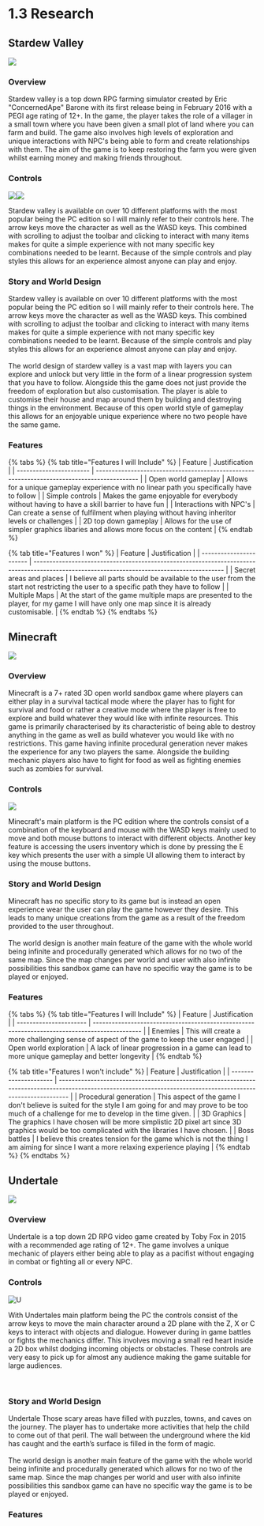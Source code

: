 # 1.3 Research

## Stardew Valley

![](<../.gitbook/assets/image (5).png>)

### Overview

Stardew valley is a top down RPG farming simulator created by Eric "ConcernedApe" Barone with its first release being in February 2016 with a PEGI age rating of 12+. In the game, the player takes the role of a villager in a small town where you have been given a small plot of land where you can farm and build. The game also involves high levels of exploration and unique interactions with NPC's being able to form and create relationships with them. The aim of the game is to keep restoring the farm you were given whilst earning money and making friends throughout.

### Controls

![](<../.gitbook/assets/image (4).png>)![](<../.gitbook/assets/image (2).png>)

Stardew valley is available on over 10 different platforms with the most popular being the PC edition so I will mainly refer to their controls here. The arrow keys move the character as well as the WASD keys. This combined with scrolling to adjust the toolbar and clicking to interact with many items makes for quite a simple experience with not many specific key combinations needed to be learnt. Because of the simple controls and play styles this allows for an experience almost anyone can play and enjoy.&#x20;

### Story and World Design

Stardew valley is available on over 10 different platforms with the most popular being the PC edition so I will mainly refer to their controls here. The arrow keys move the character as well as the WASD keys. This combined with scrolling to adjust the toolbar and clicking to interact with many items makes for quite a simple experience with not many specific key combinations needed to be learnt. Because of the simple controls and play styles this allows for an experience almost anyone can play and enjoy. \
\
The world design of stardew valley is a vast map with layers you can explore and unlock but very little in the form of a linear progression system that you have to follow. Alongside this the game does not just provide the freedom of exploration but also customisation. The player is able to customise their house and map around them by building and destroying things in the environment. Because of this open world style of gameplay this allows for an enjoyable unique experience where no two people have the same game.



### Features

{% tabs %}
{% tab title="Features I will Include" %}
| Feature                 | Justification                                                                               |
| ----------------------- | ------------------------------------------------------------------------------------------- |
| Open world gameplay     | Allows for a unique gameplay experience with no linear path you specifically have to follow |
| Simple controls         | Makes the game enjoyable for everybody without having to have a skill barrier to have fun   |
| Interactions with NPC's | Can create a sense of fulfilment when playing without having inheritor levels or challenges |
| 2D top down gameplay    | Allows for the use of simpler graphics libaries and allows more focus on the content        |
{% endtab %}

{% tab title="Features I won" %}
| Feature                 | Justification                                                                                                                              |
| ----------------------- | ------------------------------------------------------------------------------------------------------------------------------------------ |
| Secret areas and places | I believe all parts should be available to the user from the start not restricting the user to a specific path they have to follow         |
| Multiple Maps           | At the start of the game multiple maps are presented to the player, for my game I will have only one map since it is already customisable. |
{% endtab %}
{% endtabs %}

## Minecraft

![](<../.gitbook/assets/image (9) (1) (1).png>)

### Overview

Minecraft is a 7+ rated 3D open world sandbox game where players can either play in a survival tactical mode where the player has to fight for survival and food or rather a creative mode where the player is free to explore and build whatever they would like with infinite resources. This game is primarily characterised by its characteristic of being able to destroy anything in the game as well as build whatever you would like with no restrictions. This game having infinite procedural generation never makes the experience for any two players the same. Alongside the building mechanic players also have to fight for food as well as fighting enemies such as zombies for survival.

### Controls

![](<../.gitbook/assets/image (8) (1).png>)

Minecraft's main platform is the PC edition where the controls consist of a combination of the keyboard and mouse with the WASD keys mainly used to move and both mouse buttons to interact with different objects. Another key feature is accessing the users inventory which is done by pressing the E key which presents the user with a simple UI allowing them to interact by using the mouse buttons.

### Story and World Design

Minecraft has no specific story to its game but is instead an open experience wear the user can play the game however they desire. This leads to many unique creations from the game as a result of the freedom provided to the user throughout.\
\
The world design is another main feature of the game with the whole world being infinite and procedurally generated which allows for no two of the same map. Since the map changes per world and user with also infinite possibilities this sandbox game can have no specific way the game is to be played or enjoyed.&#x20;

### Features

{% tabs %}
{% tab title="Features I will Include" %}
| Feature                | Justification                                                                                 |
| ---------------------- | --------------------------------------------------------------------------------------------- |
| Enemies                | This will create a more challenging sense of aspect of the game to keep the user engaged      |
| Open world exploration | A lack of linear progression in a game can lead to more unique gameplay and better longevity  |
{% endtab %}

{% tab title="Features I won't include" %}
| Feature               | Justification                                                                                                                                                   |
| --------------------- | --------------------------------------------------------------------------------------------------------------------------------------------------------------- |
| Procedural generation | This aspect of the game I don't believe is suited for the style I am going for and may prove to be too much of a challenge for me to develop in the time given. |
| 3D Graphics           | The graphics I have chosen will be more simplistic 2D pixel art since 3D graphics would be too complicated with the libraries I have chosen.                    |
| Boss battles          | I believe this creates tension for the game which is not the thing I am aiming for since I want a more relaxing experience playing                              |
{% endtab %}
{% endtabs %}

## Undertale

![](<../.gitbook/assets/image (7).png>)

### Overview

Undertale is a top down 2D RPG video game created by Toby Fox in 2015 with a recommended age rating of 12+. The game involves a unique mechanic of players either being able to play as a pacifist without engaging in combat or fighting all or every NPC.&#x20;

### Controls

![U](<../.gitbook/assets/image (8) (1).png>)

With Undertales main platform being the PC the controls consist of the arrow keys to move the main character around a 2D plane with the Z, X or C keys to interact with objects and dialogue. However during in game battles or fights the mechanics differ. This involves moving a small red heart inside a 2D box whilst dodging incoming objects or obstacles. These controls are very easy to pick up for almost any audience making the game suitable for large audiences.

​<img src="../.gitbook/assets/image (10).png" alt="" data-size="original">

### Story and World Design

Undertale Those scary areas have filled with puzzles, towns, and caves on the journey. The player has to undertake more activities that help the child to come out of that peril. The wall between the underground where the kid has caught and the earth’s surface is filled in the form of magic.\
\
The world design is another main feature of the game with the whole world being infinite and procedurally generated which allows for no two of the same map. Since the map changes per world and user with also infinite possibilities this sandbox game can have no specific way the game is to be played or enjoyed.&#x20;

### Features



